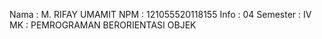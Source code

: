 Nama : M. RIFAY UMAMIT
NPM  : 121055520118155
Info : 04
Semester : IV
MK   : PEMROGRAMAN BERORIENTASI OBJEK
